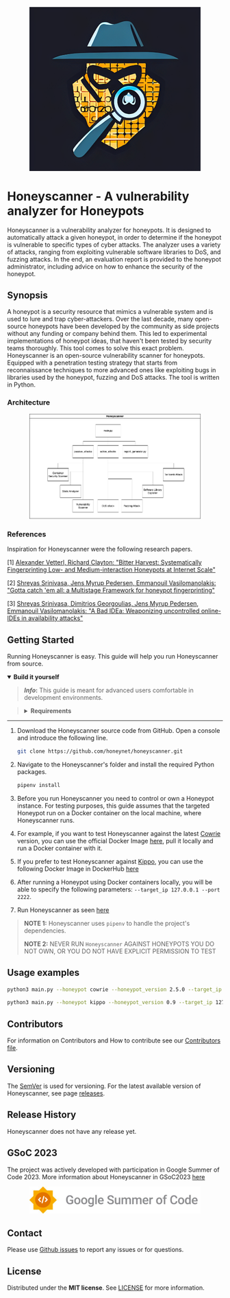 <div align="center">
    <img src="./images/honeyscanner_logo.png" alt="Honeyscanner logo" width="400">
</div>

# Honeyscanner - A vulnerability analyzer for Honeypots

Honeyscanner is a vulnerability analyzer for honeypots. It is designed to automatically attack a given honeypot, in order to determine if the honeypot is vulnerable to specific types of cyber attacks. The analyzer uses a variety of attacks, ranging from exploiting vulnerable software libraries to DoS, and fuzzing attacks. In the end, an evaluation report is provided to the honeypot administrator, including advice on how to enhance the security of the honeypot.

## Synopsis

A honeypot is a security resource that mimics a vulnerable system and is used to lure and trap cyber-attackers. Over the last decade, many open-source honeypots have been developed by the community as side projects without any funding or company behind them. This led to experimental implementations of honeypot ideas, that haven't been tested by security teams thoroughly. This tool comes to solve this exact problem. Honeyscanner is an open-source vulnerability scanner for honeypots. Equipped with a penetration testing strategy that starts from reconnaissance techniques to more advanced ones like exploiting bugs in libraries used by the honeypot, fuzzing and DoS attacks. The tool is written in Python.

### Architecture

<div align="center">
    <img src="./images/honeyscanner_architecture.png" alt="Honeyscanner Architecture" width="400">
</div>

### References

Inspiration for Honeyscanner were the following research papers.

\[1\]   [Alexander Vetterl, Richard Clayton: "Bitter Harvest: Systematically Fingerprinting Low- and Medium-interaction Honeypots at Internet Scale"](https://www.usenix.org/conference/woot18/presentation/vetterl)

\[2\]   [Shreyas Srinivasa, Jens Myrup Pedersen, Emmanouil Vasilomanolakis: "Gotta catch 'em all: a Multistage Framework for honeypot fingerprinting"](https://arxiv.org/abs/2109.10652)

\[3\]   [Shreyas Srinivasa, Dimitrios Georgoulias, Jens Myrup Pedersen, Emmanouil Vasilomanolakis: "A Bad IDEa: Weaponizing uncontrolled online-IDEs in availability attacks"](https://ieeexplore.ieee.org/document/9799405)

## Getting Started

Running Honeyscanner is easy. This guide will help you run Honeyscanner from source.

<details open>
    <summary><b>Build it yourself</b></summary>

> **_Info_:** This guide is meant for advanced users comfortable in development environments.

<blockquote>
<details>
<summary><b>Requirements</b></summary>

- Python v3.9.12 - Required to run the project

**Optional**:

- Git - Used to download the source code

</details>
</blockquote>

---

1. Download the Honeyscanner source code from GitHub. Open a console and introduce the following line.

    ```bash
    git clone https://github.com/honeynet/honeyscanner.git
    ```

2. Navigate to the Honeyscanner's folder and install the required Python packages.

    ```bash
    pipenv install
    ```

3. Before you run Honeyscanner you need to control or own a Honeypot instance. For testing purposes, this guide assumes that the targeted Honeypot run on a Docker container on the local machine, where Honeyscanner runs.
4. For example, if you want to test Honeyscanner against the latest [Cowrie](https://github.com/cowrie/cowrie) version, you can use the official Docker Image [here](https://hub.docker.com/r/cowrie/cowrie), pull it locally and run a Docker container with it.
5. If you prefer to test Honeyscanner against [Kippo](https://github.com/desaster/kippo), you can use the following Docker Image in DockerHub [here](https://hub.docker.com/r/aristofanischionis/kippo)
6. After running a Honeypot using Docker containers locally, you will be able to specify the following parameters: `--target_ip 127.0.0.1 --port 2222`.
7. Run Honeyscanner as seen [here](#usage-examples)

> **__NOTE 1__:** Honeyscanner uses `pipenv` to handle the project's dependencies.
> 
> **__NOTE 2__:** NEVER RUN `Honeyscanner` AGAINST HONEYPOTS YOU DO NOT OWN, OR YOU DO NOT HAVE EXPLICIT PERMISSION TO TEST

</details>

## Usage examples

```bash
python3 main.py --honeypot cowrie --honeypot_version 2.5.0 --target_ip 127.0.0.1 --port 2222 --username root --password 1234
```
```bash
python3 main.py --honeypot kippo --honeypot_version 0.9 --target_ip 127.0.0.1 --port 2222
```

## Contributors

For information on Contributors and How to contribute see our [Contributors file](./CONTRIBUTORS.md).

## Versioning

The [SemVer](http://semver.org/spec/v2.0.0.html) is used for versioning. For the latest available version of Honeyscanner, see page [releases](https://github.com/honeynet/honeyscanner/releases).

## Release History

Honeyscanner does not have any release yet.

## GSoC 2023

The project was actively developed with participation in Google Summer of Code 2023. More information about Honeyscanner in GSoC2023 [here](https://summerofcode.withgoogle.com/archive/2023/projects/6oyTxlUo)

<div align="center">
    <img src="./images/GSoC-Horizontal.png" alt="GSoC logo" width="400">
</div>

## Contact

Please use [Github issues](https://github.com/honeynet/honeyscanner/issues) to report any issues or for questions. 

## License

Distributed under the **MIT license**. See [LICENSE](./LICENSE) for more information.